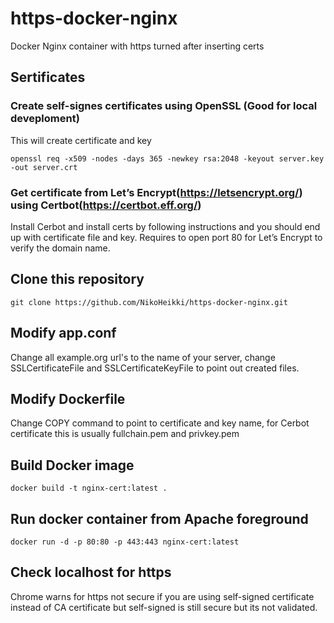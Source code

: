 # https-docker-nginx

Docker Nginx container with https turned after inserting certs

## Sertificates

### Create self-signes certificates using OpenSSL (Good for local deveploment)
This will create certificate and key
```
openssl req -x509 -nodes -days 365 -newkey rsa:2048 -keyout server.key -out server.crt
```
### Get certificate from Let’s Encrypt(https://letsencrypt.org/) using Certbot(https://certbot.eff.org/)
Install Cerbot and install certs by following instructions and you should end up with certificate file and key. Requires to open port 80 for Let’s Encrypt to verify the domain name.

## Clone this repository
```
git clone https://github.com/NikoHeikki/https-docker-nginx.git
```
## Modify app.conf
Change all example.org url's to the name of your server, change SSLCertificateFile and SSLCertificateKeyFile to point out created files.

## Modify Dockerfile
Change COPY command to point to certificate and key name, for Cerbot certificate this is usually fullchain.pem and privkey.pem

## Build Docker image
```
docker build -t nginx-cert:latest .
```

## Run docker container from Apache foreground
```
docker run -d -p 80:80 -p 443:443 nginx-cert:latest
```

## Check localhost for https
Chrome warns for https not secure if you are using self-signed certificate instead of CA certificate but self-signed is still secure but its not validated.

